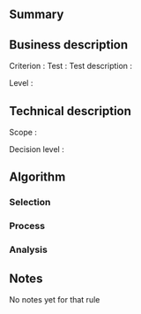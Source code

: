 ## Summary

## Business description

Criterion : Test : Test description :

Level :

## Technical description

Scope :

Decision level :

## Algorithm

### Selection

### Process

### Analysis

## Notes

No notes yet for that rule
